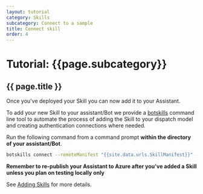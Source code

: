 ```yaml
---
layout: tutorial
category: Skills
subcategory: Connect to a sample
title: Connect skill
order: 4
---
```


# Tutorial: {{page.subcategory}} 

## {{ page.title }}

Once you've deployed your Skill you can now add it to your Assistant. 

To add your new Skill to your assistant/Bot we provide a [botskills](https://www.npmjs.com/package/botskills) command line tool to automate the process of adding the Skill to your dispatch model and creating authentication connections where needed. 

Run the following command from a command prompt **within the directory of your assistant/Bot**. 

```bash
botskills connect --remoteManifest "{{site.data.urls.SkillManifest}}" --cs
```

**Remember to re-publish your Assistant to Azure after you've added a Skill unless you plan on testing locally only**

See [Adding Skills]({{site.baseurl}}/skills/handbook/add-skills-to-a-virtual-assistant/) for more details.
